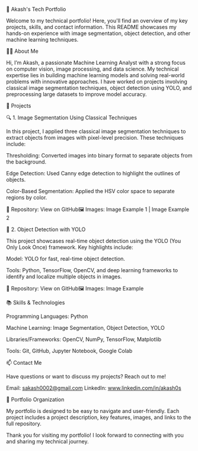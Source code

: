 📘 Akash's Tech Portfolio

Welcome to my technical portfolio! Here, you'll find an overview of my key projects, skills, and contact information. This README showcases my hands-on experience with image segmentation, object detection, and other machine learning techniques.

🧑‍💻 About Me

Hi, I’m Akash, a passionate Machine Learning Analyst with a strong focus on computer vision, image processing, and data science. My technical expertise lies in building machine learning models and solving real-world problems with innovative approaches. I have worked on projects involving classical image segmentation techniques, object detection using YOLO, and preprocessing large datasets to improve model accuracy.

🚀 Projects

🔍 1. Image Segmentation Using Classical Techniques

In this project, I applied three classical image segmentation techniques to extract objects from images with pixel-level precision. These techniques include:

Thresholding: Converted images into binary format to separate objects from the background.

Edge Detection: Used Canny edge detection to highlight the outlines of objects.

Color-Based Segmentation: Applied the HSV color space to separate regions by color.

📂 Repository: View on GitHub🖼️ Images: Image Example 1 | Image Example 2

🎯 2. Object Detection with YOLO

This project showcases real-time object detection using the YOLO (You Only Look Once) framework. Key highlights include:

Model: YOLO for fast, real-time object detection.

Tools: Python, TensorFlow, OpenCV, and deep learning frameworks to identify and localize multiple objects in images.

📂 Repository: View on GitHub🖼️ Images: Image Example

📚 Skills & Technologies

Programming Languages: Python

Machine Learning: Image Segmentation, Object Detection, YOLO

Libraries/Frameworks: OpenCV, NumPy, TensorFlow, Matplotlib

Tools: Git, GitHub, Jupyter Notebook, Google Colab

📫 Contact Me

Have questions or want to discuss my projects? Reach out to me!

Email: sakash0002@gmail.com
LinkedIn: www.linkedin.com/in/akash0s

📁 Portfolio Organization

My portfolio is designed to be easy to navigate and user-friendly. Each project includes a project description, key features, images, and links to the full repository.

Thank you for visiting my portfolio! I look forward to connecting with you and sharing my technical journey.

